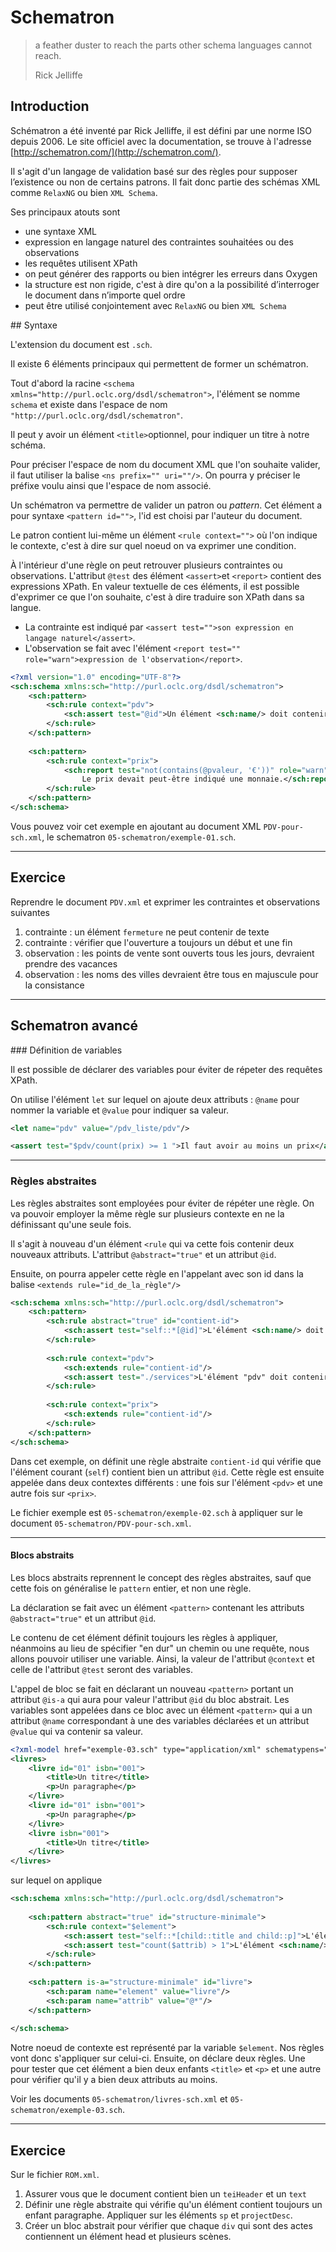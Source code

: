 # Schematron

> a feather duster to reach the parts other schema languages cannot reach.
> 
> Rick Jelliffe

## Introduction

Schématron a été inventé par Rick Jelliffe, il est défini par une norme ISO depuis 2006. Le site officiel avec la documentation, se trouve à l'adresse [http://schematron.com/](http://schematron.com/).

Il s'agit d'un langage de validation basé sur des règles pour supposer l’existence ou non de certains patrons. Il fait donc partie des schémas XML comme `RelaxNG` ou bien `XML Schema`.

Ses principaux atouts sont

* une syntaxe XML
* expression en langage naturel des contraintes souhaitées ou des observations
* les requêtes utilisent XPath
* on peut générer des rapports ou bien intégrer les erreurs dans Oxygen
* la structure est non rigide, c'est à dire qu'on a la possibilité d’interroger le document dans n’importe quel ordre
* peut être utilisé conjointement avec `RelaxNG` ou bien `XML Schema`

## Syntaxe

L'extension du document est `.sch`.

Il existe 6 éléments principaux qui permettent de former un schématron.

Tout d'abord la racine `<schema xmlns="http://purl.oclc.org/dsdl/schematron">`, l'élément se nomme `schema` et existe dans l'espace de nom `"http://purl.oclc.org/dsdl/schematron"`.

Il peut y avoir un élément `<title>`optionnel, pour indiquer un titre à notre schéma.

Pour préciser l'espace de nom du document XML que l'on souhaite valider, il faut utiliser la balise `<ns prefix="" uri=""/>`. On pourra y préciser le préfixe voulu ainsi que l'espace de nom associé.

Un schématron va permettre de valider un patron ou *pattern*. Cet élément a pour syntaxe `<pattern id="">`, l'id est choisi par l'auteur du document.

Le patron contient lui-même un élément `<rule context="">` où l'on indique le contexte, c'est à dire sur quel noeud on va exprimer une condition.

À l'intérieur d'une règle on peut retrouver plusieurs contraintes ou observations. L'attribut `@test` des élément `<assert>`et `<report>` contient des expressions XPath. En valeur textuelle de ces éléments, il est possible d'exprimer ce que l'on souhaite, c'est à dire traduire son XPath dans sa langue.

* La contrainte est indiqué par `<assert test="">son expression en langage naturel</assert>`.
* L'observation se fait avec l'élément `<report test=""  role="warn">expression de l'observation</report>`.

```xml
<?xml version="1.0" encoding="UTF-8"?>
<sch:schema xmlns:sch="http://purl.oclc.org/dsdl/schematron">
    <sch:pattern>
        <sch:rule context="pdv">
            <sch:assert test="@id">Un élément <sch:name/> doit contenir un attribut @id.</sch:assert>
        </sch:rule>
    </sch:pattern>
    
    <sch:pattern>
        <sch:rule context="prix">
            <sch:report test="not(contains(@pvaleur, '€'))" role="warn">
                Le prix devait peut-être indiqué une monnaie.</sch:report>
        </sch:rule>
    </sch:pattern>
</sch:schema>
```

Vous pouvez voir cet exemple en ajoutant au document XML `PDV-pour-sch.xml`, le schematron `05-schematron/exemple-01.sch`.

---
## Exercice

Reprendre le document `PDV.xml` et exprimer les contraintes et observations suivantes

1. contrainte : un élément `fermeture` ne peut contenir de texte
2. contrainte : vérifier que l'ouverture a toujours un début et une fin
3. observation : les points de vente sont ouverts tous les jours, devraient prendre des vacances
4. observation : les noms des villes devraient être tous en majuscule pour la consistance

---
## Schematron avancé

### Définition de variables

Il est possible de déclarer des variables pour éviter de répeter des requêtes XPath.

On utilise l'élément `let` sur lequel on ajoute deux attributs : `@name` pour nommer la variable et `@value` pour indiquer sa valeur.

```xml
<let name="pdv" value="/pdv_liste/pdv"/>

<assert test="$pdv/count(prix) >= 1 ">Il faut avoir au moins un prix</assert>
```
---
### Règles abstraites

Les règles abstraites sont employées pour éviter de répéter une règle. On va pouvoir employer la même règle sur plusieurs contexte en ne la définissant qu'une seule fois.

Il s'agit à nouveau d'un élément `<rule` qui va cette fois contenir deux nouveaux attributs. L'attribut `@abstract="true"` et un attribut `@id`.

Ensuite, on pourra appeler cette règle en l'appelant avec son id dans la balise `<extends rule="id_de_la_règle"/>`

```xml
<sch:schema xmlns:sch="http://purl.oclc.org/dsdl/schematron">
    <sch:pattern>
        <sch:rule abstract="true" id="contient-id">
            <sch:assert test="self::*[@id]">L'élément <sch:name/> doit avoir un attribut @id.</sch:assert>
        </sch:rule>
        
        <sch:rule context="pdv">
            <sch:extends rule="contient-id"/>
            <sch:assert test="./services">L'élément "pdv" doit contenir des services.</sch:assert>
        </sch:rule>
        
        <sch:rule context="prix">
            <sch:extends rule="contient-id"/>
        </sch:rule>
    </sch:pattern>
</sch:schema>
```

Dans cet exemple, on définit une règle abstraite `contient-id` qui vérifie que l'élément courant (`self`) contient bien un attribut `@id`. Cette règle est ensuite appelée dans deux contextes différents : une fois sur l'élément `<pdv>` et une autre fois sur `<prix>`.

Le fichier exemple est `05-schematron/exemple-02.sch` à appliquer sur le document `05-schematron/PDV-pour-sch.xml`.

---
#### Blocs abstraits

Les blocs abstraits reprennent le concept des règles abstraites, sauf que cette fois on généralise le `pattern` entier, et non une règle.

La déclaration se fait avec un élément `<pattern>` contenant les attributs `@abstract="true"` et un attribut `@id`.

Le contenu de cet élément définit toujours les règles à appliquer, néanmoins au lieu de spécifier "en dur" un chemin ou une requête, nous allons pouvoir utiliser une variable. Ainsi, la valeur de l'attribut `@context` et celle de l'attribut `@test` seront des variables.

L'appel de bloc se fait en déclarant un nouveau `<pattern>` portant un attribut `@is-a` qui aura pour valeur l'attribut `@id` du bloc abstrait. Les variables sont appelées dans ce bloc avec un élément `<pattern>` qui a un attribut `@name` correspondant à une des variables déclarées et un attribut `@value` qui va contenir sa valeur.

```xml
<?xml-model href="exemple-03.sch" type="application/xml" schematypens="http://purl.oclc.org/dsdl/schematron"?>
<livres>
    <livre id="01" isbn="001">
        <title>Un titre</title>
        <p>Un paragraphe</p>
    </livre>
    <livre id="01" isbn="001">
        <p>Un paragraphe</p>
    </livre>
    <livre isbn="001">
        <title>Un titre</title>
    </livre>
</livres>
```
sur lequel on applique

```xml
<sch:schema xmlns:sch="http://purl.oclc.org/dsdl/schematron">
    
    <sch:pattern abstract="true" id="structure-minimale">
        <sch:rule context="$element">
            <sch:assert test="self::*[child::title and child::p]">L'élément <sch:name/> doit avoir deux enfants : title et p.</sch:assert>
            <sch:assert test="count($attrib) > 1">L'élément <sch:name/> doit contenir au moins deux attributs.</sch:assert>
        </sch:rule>
    </sch:pattern>
    
    <sch:pattern is-a="structure-minimale" id="livre">
        <sch:param name="element" value="livre"/>
        <sch:param name="attrib" value="@*"/>
    </sch:pattern>
    
</sch:schema>
```

Notre noeud de contexte est représenté par la variable `$element`. Nos règles vont donc s'appliquer sur celui-ci. Ensuite, on déclare deux règles. Une pour tester que cet élément a bien deux enfants `<title>` et `<p>` et une autre pour vérifier qu'il y a bien deux attributs au moins.

Voir les documents `05-schematron/livres-sch.xml` et `05-schematron/exemple-03.sch`.

---
## Exercice

Sur le fichier `ROM.xml`.

1. Assurer vous que le document contient bien un `teiHeader` et un `text`
2. Définir une règle abstraite qui vérifie qu'un élément contient toujours un enfant paragraphe. Appliquer sur les éléments `sp` et `projectDesc`.
3. Créer un bloc abstrait pour vérifier que chaque `div` qui sont des actes contiennent un élément head et plusieurs scènes.